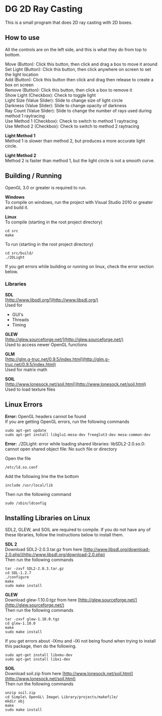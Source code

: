 DG 2D Ray Casting
==============

This is a small program that does 2D ray casting with 2D boxes.  

How to use
--------
All the controls are on the left side, and this is what they do from top to bottom.  
  
Move (Button): Click this button, then click and drag a box to move it around  
Set Light (Button): Click this button, then click anywhere on screen to set the light location  
Add (Button): Click this button then click and drag then release to create a box on screen  
Remove (Button): Click this button, then click a box to remove it  
Show Light (Checkbox): Check to toggle light  
Light Size (Value Slider): Slide to change size of light circle  
Darkness (Value Slider): Slide to change opacity of darkness  
Ray Count (Value Slider): Slide to change the number of rays used during method 1 raytracing  
Use Method 1 (Checkbox): Check to switch to method 1 raytracing   
Use Method 2 (Checkbox): Check to switch to method 2 raytracing   
  
**Light Method 1**  
Method 1 is slower than method 2, but produces a more accurate light circle.  
  
**Light Method 2**  
Method 2 is faster than method 1, but the light circle is not a smooth curve. 
  
Building / Running
--------

OpenGL 3.0 or greater is required to run.   

**Windows**  
To compile on windows, run the project with Visual Studio 2010 or greater and build it.  

**Linux**  
To compile (starting in the root project directory)  
    
    cd src
    make

To run (starting in the root project directory)  

    cd src/build/
    ./2DLight

If you get errors while building or running on linux, check the error section below. 

### Libraries

**SDL**  
[http://www.libsdl.org/](http://www.libsdl.org/)  
Used for 
- GUI's   
- Threads  
- Timing  

**GLEW**   
[http://glew.sourceforge.net/](http://glew.sourceforge.net/)  
Used to access newer OpenGL functions
 
**GLM**  
[http://glm.g-truc.net/0.9.5/index.html](http://glm.g-truc.net/0.9.5/index.html)  
Used for matrix math

**SOIL**  
[http://www.lonesock.net/soil.html](http://www.lonesock.net/soil.html)  
Used to load texture files 

Linux Errors
------------------------

**Error:** OpenGL headers cannot be found  
If you are getting OpenGL errors, run the following commands  

    sudo apt-get update  
    sudo apt-get install libglu1-mesa-dev freeglut3-dev mesa-common-dev  


**Error:** ./2DLight: error while loading shared libraries: libSDL2-2.0.so.0: cannot open shared object file: No such file or directory

Open the file 

    /etc/ld.so.conf  

Add the following line the the bottom  

    include /usr/local/lib

Then run the following command  

    sudo /sbin/ldconfig

Installing Libraries on Linux
-----------------

SDL2, GLEW, and SOIL are required to compile. If you do not have any of these libraries, follow the instructions below to install them.  

**SDL 2**  
Download SDL2-2.0.3.tar.gz from here [http://www.libsdl.org/download-2.0.php](http://www.libsdl.org/download-2.0.php)  
Then run the following commands   

    tar -zxvf SDL2-2.0.3.tar.gz
    cd SDL-1.2.7
    ./configure
    make
    sudo make install


**GLEW**  
Download glew-1.10.0.tgz from here [http://glew.sourceforge.net/](http://glew.sourceforge.net/)  
Then run the following commands  

    tar -zxvf glew-1.10.0.tgz
    cd glew-1.10.0
    make
    sudo make install

If you get errors about -lXmu and -lXi not being found when trying to install this package, then do the following.  

    sudo apt-get install libxmu-dev
    sudo apt-get install libxi-dev


**SOIL**  
Download soil.zip from here [http://www.lonesock.net/soil.html](http://www.lonesock.net/soil.html)  
Then run the following commands  

    unzip soil.zip
    cd Simple\ OpenGL\ Image\ Library/projects/makefile/
    mkdir obj
    make 
    sudo make install

